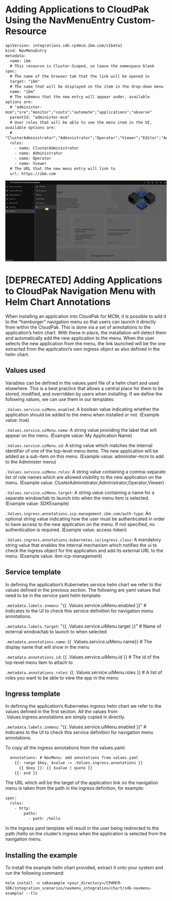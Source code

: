 # Adding Applications to CloudPak Using the NavMenuEntry Custom-Resource
```
apiVersion: integrations.sdk.cp4mcm.ibm.com/v1beta1
kind: NavMenuEntry
metadata:
  name: ibm
  # This resource is Cluster-Scoped, so leave the namespace blank
spec:
  # The name of the browser tab that the link will be opened in
  target: "ibm"
  # The name that will be displayed on the item in the drop-down menu
  name: "ibm"
  # The submenu that the new entry will appear under, available options are:
  # "administer-mcm";"sre";"monitor";"costs";"automate";"applications";"observe"
  parentId: "administer-mcm"
  # User roles that will be able to see the menu item in the UI, available options are:
  # "ClusterAdministrator";"Administrator";"Operator";"Viewer";"Editor";"Auditor";"AccountAdministrator"
  roles:
    - name: ClusterAdministrator
    - name: Administrator
    - name: Operator
    - name: Viewer
  # The URL that the new menu entry will link to
  url: https://ibm.com
```
![image](./NavMenuExample.png)

# [DEPRECATED] Adding Applications to CloudPak Navigation Menu with Helm Chart Annotations

When installing an application into CloudPak for MCM, it is possible to add it to the “hamburger” navigation menu so that users can launch it directly from within the CloudPak. This is done via a set of annotations to the application’s helm chart. With these in place, the installation will detect them and automatically add the new application to the menu. When the user selects the new application from the menu, the link launched will be the one extracted from the application’s own ingress object as also defined in the helm chart.

## Values used

Variables can be defined in the values.yaml file of a helm chart and used elsewhere. This is a best practice that allows a central place for them to be stored, modified, and overridden by users when installing. If we define the following values, we can use them in our templates:

`.Values.service.uiMenu.enabled`: A boolean value indicating whether the application should be added to the menu when installed or not. (Example value: true)

`.Values.service.uiMenu.name`: A string value providing the label that will appear on the menu. (Example value: My Application Name)

`.Values.service.uiMenu.id`: A string value which matches the internal identifier of one of the top-level menu items. The new application will be added as a sub-item on this menu. (Example value: administer-mcm to add to the Administer menu)

`.Values.service.uiMenu.roles`: A string value containing a comma-separate list of role names which are allowed visibility to the new application on the menu. (Example value: ClusterAdministrator,Administrator,Operator,Viewer)

`.Values.service.uiMenu.target`: A string value containing a name for a separate window/tab to launch into when the menu item is selected. (Example value: SDKExample)

`.Values.ingress.annotations.icp.management.ibm.com/auth-type`: An optional string value indicating how the user must be authenticated in order to have access to the new application on the menu. If not specified, no authentication is required. (Example value: access-token)

`.Values.ingress.annotations.kubernetes.io/ingress.class`: A mandatory string value that enables the internal mechanism which notifies the ui to check the ingress object for the application and add its external URL to the menu. (Example value: ibm-icp-management)

## Service template

In defining the application’s Kubernetes service helm chart we refer to the values defined in the previous section. The following are yaml values that need to be in the service yaml helm template:

`.metadata.labels.inmenu`: "{{ .Values.service.uiMenu.enabled }}" # Indicates to the UI to check this service definition for navigation menu annotations.

`.metadata.labels.target`: "{{ .Values.service.uiMenu.target }}" # Name of external window/tab to launch to when selected

`.metadata.annotations.name`: {{ .Values.service.uiMenu.name}} # The display name that will show in the menu

`.metadata.annotations.id`: {{ .Values.service.uiMenu.id }} # The id of the top-level menu item to attach to

`.metadata.annotations.roles`: {{ .Values.service.uiMenu.roles }}  # A list of roles you want to be able to view the app in the menu

## Ingress template

In defining the application’s Kubernetes ingress helm chart we refer to the values defined in the first section. All the values from .Values.ingress.annotations are simply copied in directly.

`.metadata.labels.inmenu`: "{{ .Values.service.uiMenu.enabled }}" # Indicates to the UI to check this service definition for navigation menu annotations.

To copy all the ingress annotations from the values.yaml:

```
  annotations: # NavMenu: add annotations from values.yaml
    {{- range $key, $value := .Values.ingress.annotations }}
      {{ $key }}: {{ $value | quote }}
    {{- end }}
```

The URL which will be the target of the application link on the navigation menu is taken from the path in the ingress definition, for example:

```
spec:
  rules:
    - http:
        paths:
          - path: /hello
```

in the ingress yaml template will result in the user being redirected to the path /hello on the cluster’s ingress when the application is selected from the navigation menu.

## Installing the example

To install the example helm chart provided, extract it onto your system and run the following command:
```
helm install -n sdkexample <your_directory>/CP4MCM-SDK/integration_scenarios/navmenu_integration/chart/sdk-navmenu-example/ --tls
```
